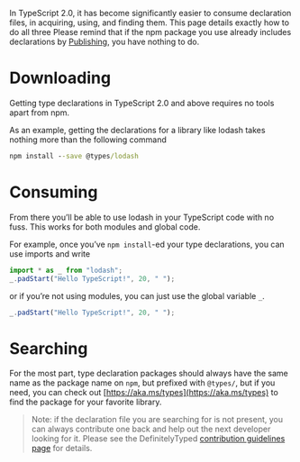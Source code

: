 In TypeScript 2.0, it has become significantly easier to consume declaration files, in acquiring, using, and finding them.
This page details exactly how to do all three
Please remind that if the npm package you use already includes declarations by [Publishing](./Publishing.md), you have nothing to do.

# Downloading

Getting type declarations in TypeScript 2.0 and above requires no tools apart from npm.

As an example, getting the declarations for a library like lodash takes nothing more than the following command

```cmd
npm install --save @types/lodash
```

# Consuming

From there you’ll be able to use lodash in your TypeScript code with no fuss.
This works for both modules and global code.

For example, once you’ve `npm install`-ed your type declarations, you can use imports and write

```ts
import * as _ from "lodash";
_.padStart("Hello TypeScript!", 20, " ");
```

or if you’re not using modules, you can just use the global variable `_`.

```ts
_.padStart("Hello TypeScript!", 20, " ");
```

# Searching

For the most part, type declaration packages should always have the same name as the package name on `npm`, but prefixed with `@types/`,
  but if you need, you can check out [https://aka.ms/types](https://aka.ms/types) to find the package for your favorite library.

> Note: if the declaration file you are searching for is not present, you can always contribute one back and help out the next developer looking for it.
> Please see the DefinitelyTyped [contribution guidelines page](http://definitelytyped.org/guides/contributing.html) for details.
